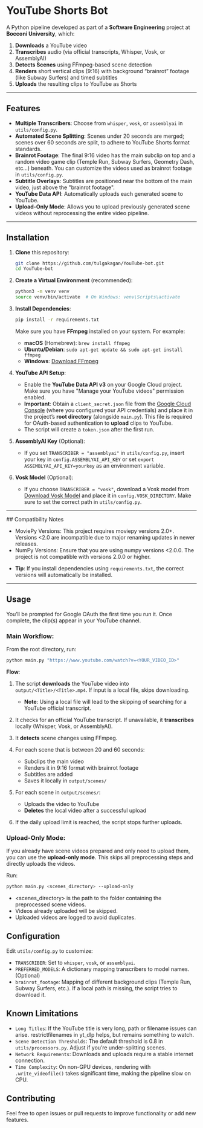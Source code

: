 # YouTube Shorts Bot

A Python pipeline developed as part of a **Software Engineering** project at **Bocconi University**, which:

1. **Downloads** a YouTube video
2. **Transcribes** audio (via official transcripts, Whisper, Vosk, or AssemblyAI)
3. **Detects Scenes** using FFmpeg-based scene detection
4. **Renders** short vertical clips (9:16) with background “brainrot” footage (like Subway Surfers) and timed subtitles
5. **Uploads** the resulting clips to YouTube as Shorts

---

## Features

- **Multiple Transcribers**: Choose from `whisper`, `vosk`, or `assemblyai` in `utils/config.py`.
- **Automated Scene Splitting**: Scenes under 20 seconds are merged; scenes over 60 seconds are split, to adhere to YouTube Shorts format standards.
- **Brainrot Footage**: The final 9:16 video has the main subclip on top and a random video game clip (Temple Run, Subway Surfers, Geometry Dash, etc...) beneath. You can customize the videos used as brainrot footage in `utils/config.py`.
- **Subtitle Overlays**: Subtitles are positioned near the bottom of the main video, just above the "brainrot footage".
- **YouTube Data API**: Automatically uploads each generated scene to YouTube.
- **Upload-Only Mode**: Allows you to upload previously generated scene videos without reprocessing the entire video pipeline.

---

## Installation

1. **Clone** this repository:

   ```bash
   git clone https://github.com/tulgakagan/YouTube-bot.git
   cd YouTube-bot
   ```

2. **Create a Virtual Environment** (recommended):

   ```bash
   python3 -m venv venv
   source venv/bin/activate  # On Windows: venv\Scripts\activate
   ```

3. **Install Dependencies**:

   ```bash
   pip install -r requirements.txt
   ```

   Make sure you have **FFmpeg** installed on your system. For example:

   - **macOS** (Homebrew): `brew install ffmpeg`
   - **Ubuntu/Debian**: `sudo apt-get update && sudo apt-get install ffmpeg`
   - **Windows**: [Download FFmpeg](https://ffmpeg.org/download.html)

4. **YouTube API Setup**:

   - Enable the **YouTube Data API v3** on your Google Cloud project. Make sure you have "Manage your YouTube videos" permission enabled.
   - **Important**: Obtain a `client_secret.json` file from the [Google Cloud Console](console.cloud.google.com) (where you configured your API credentials) and place it in the project’s **root directory** (alongside `main.py`). This file is required for OAuth-based authentication to **upload** clips to YouTube.
   - The script will create a `token.json` after the first run.

5. **AssemblyAI Key** (Optional):

   - If you set `TRANSCRIBER = "assemblyai"` in `utils/config.py`, insert your key in `config.ASSEMBLYAI_API_KEY` or set `export ASSEMBLYAI_API_KEY=yourkey` as an environment variable.

6. **Vosk Model** (Optional):
   - If you choose `TRANSCRIBER = "vosk"`, download a Vosk model from [Download Vosk Model](alphacephei.com/vosk/models) and place it in `config.VOSK_DIRECTORY`. Make sure to set the correct path in `utils/config.py`.

---

## Compatibility Notes

- MoviePy Versions: This project requires moviepy versions 2.0+. Versions <2.0 are incompatible due to major renaming updates in newer releases.
- NumPy Versions: Ensure that you are using numpy versions <2.0.0. The project is not compatible with versions 2.0.0 or higher.

* **Tip**: If you install dependencies using `requirements.txt`, the correct versions will automatically be installed.

---

## Usage

You’ll be prompted for Google OAuth the first time you run it. Once complete, the clip(s) appear in your YouTube channel.

### Main Workflow:

From the root directory, run:

```bash
python main.py "https://www.youtube.com/watch?v=<YOUR_VIDEO_ID>"
```

**Flow**:

1. The script **downloads** the YouTube video into `output/<Title>/<Title>.mp4`. If input is a local file, skips downloading.

   - **Note**: Using a local file will lead to the skipping of searching for a YouTube official transcript.

2. It checks for an official YouTube transcript. If unavailable, it **transcribes** locally (Whisper, Vosk, or AssemblyAI).

3. It **detects** scene changes using FFmpeg.

4. For each scene that is between 20 and 60 seconds:

   - Subclips the main video
   - Renders it in 9:16 format with brainrot footage
   - Subtitles are added
   - Saves it locally in `output/scenes/`

5. For each scene in `output/scenes/`:

   - Uploads the video to YouTube
   - **Deletes** the local video after a successful upload

6. If the daily upload limit is reached, the script stops further uploads.

### Upload-Only Mode:

If you already have scene videos prepared and only need to upload them, you can use the **upload-only mode**. This skips all preprocessing steps and directly uploads the videos.

Run:

```bash
python main.py <scenes_directory> --upload-only
```

- <scenes_directory> is the path to the folder containing the preprocessed scene videos.
- Videos already uploaded will be skipped.
- Uploaded videos are logged to avoid duplicates.

## Configuration

Edit `utils/config.py` to customize:

- `TRANSCRIBER`: Set to `whisper`, `vosk`, or `assemblyai`.
- `PREFERRED_MODELS`: A dictionary mapping transcribers to model names. (Optional)
- `brainrot_footage`: Mapping of different background clips (Temple Run, Subway Surfers, etc.). If a local path is missing, the script tries to download it.

## Known Limitations

- `Long Titles`: If the YouTube title is very long, path or filename issues can arise. restrictfilenames in yt_dlp helps, but remains something to watch.
- `Scene Detection Thresholds`: The default threshold is 0.8 in `utils/processors.py`. Adjust if you’re under-splitting scenes.
- `Network Requirements`: Downloads and uploads require a stable internet connection.
- `Time Complexity`: On non-GPU devices, rendering with `.write_videofile()` takes significant time, making the pipeline slow on CPU.

## Contributing

Feel free to open issues or pull requests to improve functionality or add new features.
